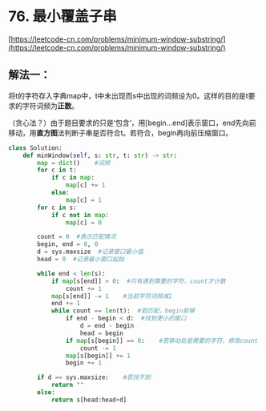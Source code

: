 # 76. 最小覆盖子串

[https://leetcode-cn.com/problems/minimum-window-substring/](https://leetcode-cn.com/problems/minimum-window-substring/)

## 解法一：

将t的字符存入字典map中，t中未出现而s中出现的词频设为0。这样的目的是t要求的字符词频为**正数**。

（贪心法？）由于题目要求的只是‘包含’，用\[begin…end\]表示窗口，end先向前移动，用**直方图**法判断子串是否符合t。若符合，begin再向前压缩窗口。

```python
class Solution:
    def minWindow(self, s: str, t: str) -> str:
        map = dict()    #词频
        for c in t:
            if c in map:
                map[c] += 1
            else:
                map[c] = 1
        for c in s:
            if c not in map:
                map[c] = 0

        count = 0  #表示匹配情况
        begin, end = 0, 0
        d = sys.maxsize  #记录窗口最小值
        head = 0  #记录最小窗口起始

        while end < len(s):
            if map[s[end]] > 0:  #只有遇到需要的字符，count才计数
                count += 1
            map[s[end]] -= 1    #当前字符词频减1
            end += 1
            while count == len(t):  #若匹配，begin前移
                if end - begin < d:  #找到更小的窗口
                    d = end - begin
                    head = begin  
                if map[s[begin]] == 0:    #若移动处是需要的字符，修改count
                    count -= 1
                map[s[begin]] += 1
                begin += 1

        if d == sys.maxsize:    #若找不到
            return ""
        else:
            return s[head:head+d]
```

